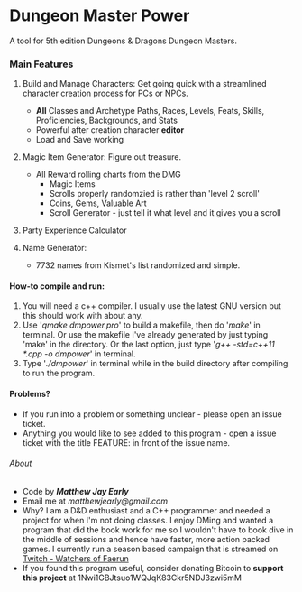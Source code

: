 # Dungeon Master Power
A tool for 5th edition Dungeons & Dragons Dungeon Masters.

### Main Features

1. Build and Manage Characters: Get going quick with a streamlined character creation process for PCs or NPCs.
    * **All** Classes and Archetype Paths, Races, Levels, Feats, Skills, Proficiencies, Backgrounds, and Stats
    * Powerful after creation character **editor**
    * Load and Save working

2. Magic Item Generator: Figure out treasure.
    * All Reward rolling charts from the DMG
        * Magic Items
        * Scrolls properly randomzied is rather than 'level 2 scroll'
        * Coins, Gems, Valuable Art
        * Scroll Generator - just tell it what level and it gives you a scroll
        
3. Party Experience Calculator

4. Name Generator: 
	* 7732 names from Kismet's list randomized and simple.


#### How-to compile and run:

1. You will need a c++ compiler. I usually use the latest GNU version but this should work with about any.
2. Use '_qmake dmpower.pro_' to build a makefile, then do '_make_' in terminal. Or use the makefile I've already generated by just typing 'make' in the directory. Or the last option, just type '_g++ -std=c++11 *.cpp -o dmpower_' in terminal.
3. Type '_./dmpower_' in terminal while in the build directory after compiling to run the program.

#### Problems?

* If you run into a problem or something unclear - please open an issue ticket.
* Anything you would like to see added to this program - open a issue ticket with the title FEATURE: in front of the issue name. 

###### About
* Code by 
**_Matthew Jay Early_** 
* Email me at 
_matthewjearly@gmail.com_
* Why? I am a D&D enthusiast and a C++ programmer and needed a project for when I'm not doing classes. I enjoy DMing and wanted a program that did the book work for me so I wouldn't have to book dive in the middle of sessions and hence have faster, more action packed games. I currently run a season based campaign that is streamed on [Twitch - Watchers of Faerun](https://twitch.tv/watchersoffaerun)
* If you found this program useful, consider donating Bitcoin to **support this project** at 1Nwi1GBJtsuo1WQJqK83Ckr5NDJ3zwi5mM
